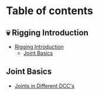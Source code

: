 # Table of contents

## 💀 Rigging Introduction

* [Rigging Introduction](README.md)
  * [Joint Basics](rigging-introduction/tst/joint-basics.md)

## Joint Basics

* [Joints in Different DCC's](joint-basics/joints-in-different-dccs.md)
